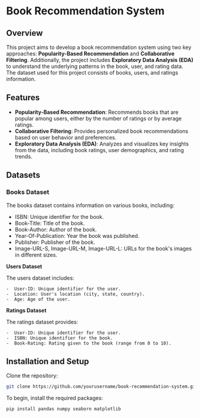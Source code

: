 # Book Recommendation System

## Overview

This project aims to develop a book recommendation system using two key approaches: **Popularity-Based Recommendation** and **Collaborative Filtering**. Additionally, the project includes **Exploratory Data Analysis (EDA)** to understand the underlying patterns in the book, user, and rating data. The dataset used for this project consists of books, users, and ratings information.

## Features

   - **Popularity-Based Recommendation**: Recommends books that are popular among users, either by the number of ratings or by average ratings.
   - **Collaborative Filtering**: Provides personalized book recommendations based on user behavior and preferences.
   - **Exploratory Data Analysis (EDA)**: Analyzes and visualizes key insights from the data, including book ratings, user demographics, and rating trends.

## Datasets
### Books Dataset

The books dataset contains information on various books, including:
-  ISBN: Unique identifier for the book.
-  Book-Title: Title of the book.
-  Book-Author: Author of the book.
-  Year-Of-Publication: Year the book was published.
-  Publisher: Publisher of the book.
-  Image-URL-S, Image-URL-M, Image-URL-L: URLs for the book's images in different sizes.

**Users Dataset**

The users dataset includes:

    -  User-ID: Unique identifier for the user.
    -  Location: User's location (city, state, country).
    -  Age: Age of the user.

**Ratings Dataset**

The ratings dataset provides:

    -  User-ID: Unique identifier for the user.
    -  ISBN: Unique identifier for the book.
    -  Book-Rating: Rating given to the book (range from 0 to 10).

## Installation and Setup

Clone the repository:
```bash
git clone https://github.com/yourusername/book-recommendation-system.git
```

To begin, install the required packages:

```bash
pip install pandas numpy seaborn matplotlib

```
